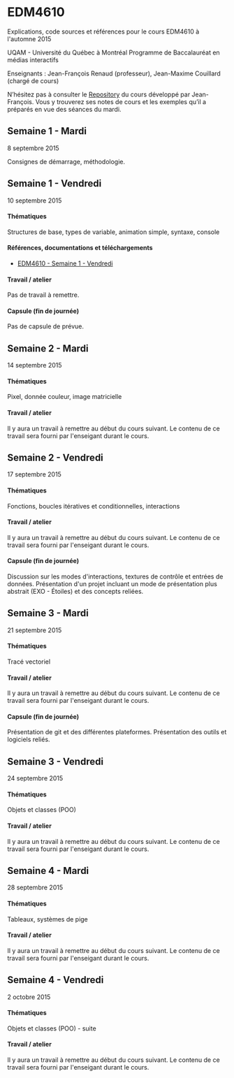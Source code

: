 EDM4610
=======

Explications, code sources et références pour le cours EDM4610 à l'automne 2015

UQAM - Université du Québec à Montréal
Programme de Baccalauréat en médias interactifs

Enseignants : Jean-François Renaud (professeur), Jean-Maxime Couillard (chargé de cours)

N’hésitez pas à consulter le [Repository](https://github.com/Morpholux/EDM4610) du cours développé par Jean-François. Vous y trouverez ses notes de cours et les exemples qu’il a préparés en vue des séances du mardi.

## Semaine 1 - Mardi

8 septembre 2015

Consignes de démarrage, méthodologie.


## Semaine 1 - Vendredi

10 septembre 2015

#### Thématiques

Structures de base, types de variable, animation simple, syntaxe, console

#### Références, documentations et téléchargements

- [EDM4610 - Semaine 1 - Vendredi](https://github.com/jmcouillard/EDM4610/tree/master/Semaine%201%20-%20Vendredi)

#### Travail / atelier

Pas de travail à remettre.

#### Capsule (fin de journée)

Pas de capsule de prévue.

## Semaine 2 - Mardi

14 septembre 2015

#### Thématiques

Pixel, donnée couleur, image matricielle

#### Travail / atelier

Il y aura un travail à remettre au début du cours suivant. Le contenu de ce travail sera fourni par l'enseigant durant le cours.

## Semaine 2 - Vendredi

17 septembre 2015

#### Thématiques

Fonctions, boucles itératives et conditionnelles, interactions

#### Travail / atelier

Il y aura un travail à remettre au début du cours suivant. Le contenu de ce travail sera fourni par l'enseigant durant le cours.

#### Capsule (fin de journée)

Discussion sur les modes d'interactions, textures de contrôle et entrées de données. Présentation d'un projet incluant un mode de présentation plus abstrait (EXO - Étoiles) et des concepts reliées.


## Semaine 3 - Mardi

21 septembre 2015

#### Thématiques

Tracé vectoriel

#### Travail / atelier

Il y aura un travail à remettre au début du cours suivant. Le contenu de ce travail sera fourni par l'enseigant durant le cours.


#### Capsule (fin de journée)

Présentation de git et des différentes plateformes. Présentation des outils et logiciels reliés.


## Semaine 3 - Vendredi

24 septembre 2015

#### Thématiques

Objets et classes (POO)

#### Travail / atelier

Il y aura un travail à remettre au début du cours suivant. Le contenu de ce travail sera fourni par l'enseigant durant le cours.


## Semaine 4 - Mardi

28 septembre 2015

#### Thématiques

Tableaux, systèmes de pige

#### Travail / atelier

Il y aura un travail à remettre au début du cours suivant. Le contenu de ce travail sera fourni par l'enseigant durant le cours.


## Semaine 4 - Vendredi

2 octobre 2015

#### Thématiques

Objets et classes (POO) - suite

#### Travail / atelier

Il y aura un travail à remettre au début du cours suivant. Le contenu de ce travail sera fourni par l'enseigant durant le cours.